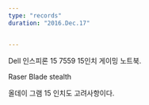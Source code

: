 ```yaml
---
type: "records"
duration: "2016.Dec.17"


---
```


Dell 인스피론 15 7559
15인치 게이밍 노트북.

Raser Blade stealth

올데이 그램 15 인치도 고려사항이다.

